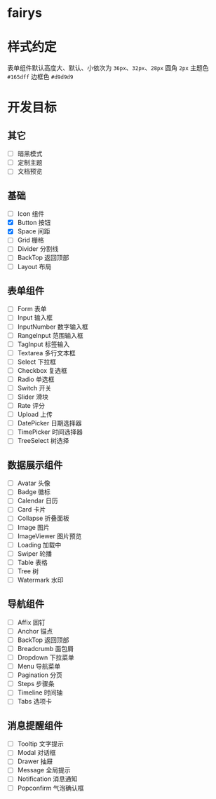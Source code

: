 # fairys

# 样式约定
表单组件默认高度大、默认、小依次为 `36px`、`32px`、`28px`
圆角 `2px`
主题色 `#165dff`
边框色 `#d9d9d9`


# 开发目标
## 其它
- [ ] 暗黑模式
- [ ] 定制主题
- [ ] 文档预览

## 基础
- [ ] Icon 组件
- [x] Button 按钮
- [x] Space 间距
- [ ] Grid 栅格
- [ ] Divider 分割线
- [ ] BackTop 返回顶部
- [ ] Layout 布局

## 表单组件
- [ ] Form 表单
- [ ] Input 输入框
- [ ] InputNumber 数字输入框
- [ ] RangeInput 范围输入框
- [ ] TagInput 标签输入
- [ ] Textarea 多行文本框
- [ ] Select 下拉框
- [ ] Checkbox 复选框
- [ ] Radio 单选框
- [ ] Switch 开关
- [ ] Slider 滑块
- [ ] Rate 评分
- [ ] Upload 上传
- [ ] DatePicker 日期选择器
- [ ] TimePicker 时间选择器
- [ ] TreeSelect 树选择

## 数据展示组件
- [ ] Avatar 头像
- [ ] Badge 徽标
- [ ] Calendar 日历
- [ ] Card 卡片
- [ ] Collapse 折叠面板
- [ ] Image 图片
- [ ] ImageViewer 图片预览
- [ ] Loading 加载中
- [ ] Swiper 轮播
- [ ] Table 表格
- [ ] Tree 树
- [ ] Watermark 水印

## 导航组件
- [ ] Affix 固钉
- [ ] Anchor 锚点
- [ ] BackTop 返回顶部
- [ ] Breadcrumb 面包屑
- [ ] Dropdown 下拉菜单
- [ ] Menu 导航菜单
- [ ] Pagination 分页
- [ ] Steps 步骤条
- [ ] Timeline 时间轴
- [ ] Tabs 选项卡

## 消息提醒组件
- [ ] Tooltip 文字提示
- [ ] Modal 对话框
- [ ] Drawer 抽屉
- [ ] Message 全局提示
- [ ] Notification 消息通知
- [ ] Popconfirm 气泡确认框